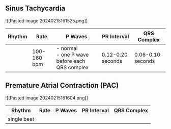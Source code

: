 ## Sinus Tachycardia
![[Pasted image 20240215161525.png]]

| Rhythm | Rate | P Waves | PR Interval | QRS Complex |
| ------ | ---- | ------- | ----------- | ----------- |
|        | 100-160 bpm     | - normal <br>- one P wave before each QRS complex        | 0.12-0.20 seconds            | 0.06-0.10 seconds            |
## Premature Atrial Contraction (PAC)
![[Pasted image 20240215161604.png]]

| Rhythm | Rate | P Waves | PR Interval | QRS Complex |
| ---- | ---- | ---- | ---- | ---- |
| single beat |  |  |  |  |